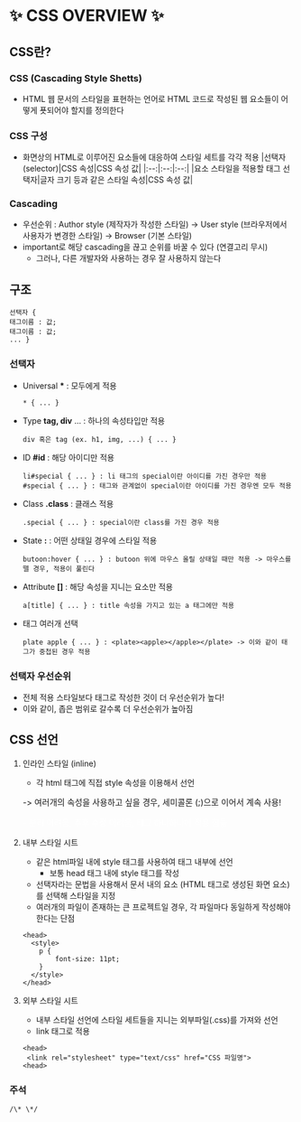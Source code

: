 # ✨ CSS OVERVIEW ✨

## **CSS란?**

### **CSS (Cascading Style Shetts)**

- HTML 웹 문서의 스타일을 표현하는 언어로 HTML 코드로 작성된 웹 요소들이 어떻게 푯되어야 할지를 정의한다

### **CSS 구성**

- 화면상의 HTML로 이루어진 요소들에 대응하여 스타일 세트를 각각 적용
  |선택자 (selector)|CSS 속성|CSS 속성 값|
  |:--:|:--:|:--:|
  |요소 스타일을 적용할 태그 선택자|글자 크기 등과 같은 스타일 속성|CSS 속성 값|

### **Cascading**

- 우선순위 : Author style (제작자가 작성한 스타일) -> User style (브라우저에서 사용자가 변경한 스타일) -> Browser (기본 스타일)
- important로 해당 cascading을 끊고 순위를 바꿀 수 있다 (연결고리 무시)
  - 그러나, 다른 개발자와 사용하는 경우 잘 사용하지 않는다

## **구조**

```
선택자 {
태그이름 : 값;
태그이름 : 값;
... }
```

### **선택자**

- Universal **\*** : 모두에게 적용

  ```
  * { ... }
  ```

- Type **tag, div** ... : 하나의 속성타입만 적용

  ```
  div 혹은 tag (ex. h1, img, ...) { ... }
  ```

- ID **#id** : 해당 아이디만 적용

  ```
  li#special { ... } : li 태그의 special이란 아이디를 가진 경우만 적용
  #special { ... } : 태그와 관계없이 special이란 아이디를 가진 경우엔 모두 적용
  ```

- Class **.class** : 클래스 적용

  ```
  .special { ... } : special이란 class를 가진 경우 적용
  ```

- State **:** : 어떤 상태일 경우에 스타일 적용

  ```
  butoon:hover { ... } : butoon 위에 마우스 올릴 상태일 때만 적용 -> 마우스를 뗄 경우, 적용이 풀린다
  ```

- Attribute **[]** : 해당 속성을 지니는 요소만 적용

  ```
  a[title] { ... } : title 속성을 가지고 있는 a 태그에만 적용
  ```

- 태그 여러개 선택

  ```
  plate apple { ... } : <plate><apple></apple></plate> -> 이와 같이 태그가 중첩된 경우 적용
  ```

### **선택자 우선순위**

- 전체 적용 스타일보다 태그로 작성한 것이 더 우선순위가 높다!
- 이와 같이, 좁은 범위로 갈수록 더 우선순위가 높아짐

## **CSS 선언**

1. 인라인 스타일 (inline)

   - 각 html 태그에 직접 style 속성을 이용해서 선언
   <p style="font-size: 11pt"> -> 여러개의 속성을 사용하고 싶을 경우, 세미콜론 (;)으로 이어서 계속 사용!
   <p style="font-size: 11pt; color:white;">
   - 분리 어려움, 추후 수정 어려움, 태그 하나하나에 적용 힘듦

2. 내부 스타일 시트

   - 같은 html파일 내에 style 태그를 사용하여 태그 내부에 선언
     - 보통 head 태그 내에 style 태그를 작성
   - 선택자라는 문법을 사용해서 문서 내의 요소 (HTML 태그로 생성된 화면 요소)를 선택해 스타일을 지정
   - 여러개의 파일이 존재하는 큰 프로젝트일 경우, 각 파일마다 동일하게 작성해야 한다는 단점

   ```
   <head>
     <style>
       p {
           font-size: 11pt;
       }
     </style>
   </head>
   ```

3. 외부 스타일 시트
   - 내부 스타일 선언에 스타일 세트들을 지니는 외부파일(.css)를 가져와 선언
   - link 태그로 적용
   ```
   <head>
    <link rel="stylesheet" type="text/css" href="CSS 파일명">
   <head>
   ```

### **주석**

```
/\* \*/
```
